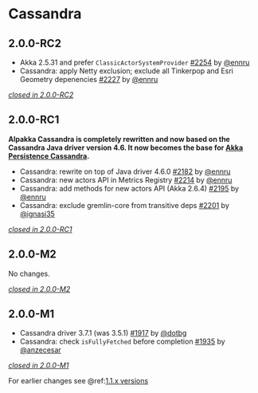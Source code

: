 # Cassandra

## 2.0.0-RC2

- Akka 2.5.31 and prefer `ClassicActorSystemProvider` [#2254](https://github.com/akka/alpakka/issues/2254) by [@ennru](https://github.com/ennru)
- Cassandra: apply Netty exclusion; exclude all Tinkerpop and Esri Geometry depenencies [#2227](https://github.com/akka/alpakka/issues/2227) by [@ennru](https://github.com/ennru)

[*closed in 2.0.0-RC2*](https://github.com/akka/alpakka/issues?q=is%3Aclosed+milestone%3A2.0.0-RC2+label%3Ap%3Acassandra)


## 2.0.0-RC1

**Alpakka Cassandra is completely rewritten and now based on the Cassandra Java driver version 4.6. It now becomes the base for [Akka Persistence Cassandra](https://doc.akka.io/docs/akka-persistence-cassandra/1.0/).**

- Cassandra: rewrite on top of Java driver 4.6.0 [#2182](https://github.com/akka/alpakka/issues/2182) by [@ennru](https://github.com/ennru)
- Cassandra: new actors API in Metrics Registry [#2214](https://github.com/akka/alpakka/issues/2214) by [@ennru](https://github.com/ennru)
- Cassandra: add methods for new actors API (Akka 2.6.4) [#2195](https://github.com/akka/alpakka/issues/2195) by [@ennru](https://github.com/ennru)
- Cassandra: exclude gremlin-core from transitive deps [#2201](https://github.com/akka/alpakka/issues/2201) by [@ignasi35](https://github.com/ignasi35)

[*closed in 2.0.0-RC1*](https://github.com/akka/alpakka/issues?q=is%3Aclosed+milestone%3A2.0.0-RC1+label%3Ap%3Acassandra)

## 2.0.0-M2

No changes.

[*closed in 2.0.0-M2*](https://github.com/akka/alpakka/issues?q=is%3Aclosed+milestone%3A2.0.0-M2+label%3Ap%3Acassandra)


## 2.0.0-M1

- Cassandra driver 3.7.1 (was 3.5.1) [#1917](https://github.com/akka/alpakka/pull/1917) by [@dotbg](https://github.com/dotbg)
- Cassandra: check `isFullyFetched` before completion [#1935](https://github.com/akka/alpakka/issues/1935) by [@anzecesar](https://github.com/anzecesar)

[*closed in 2.0.0-M1*](https://github.com/akka/alpakka/issues?q=is%3Aclosed+milestone%3A2.0.0-M1+label%3Ap%3Acassandra)

For earlier changes see @ref:[1.1.x versions](../1.1.x/cassandra.md)
